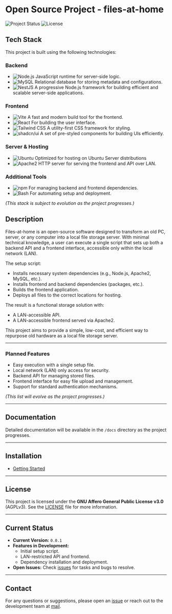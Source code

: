 # Open Source Project - files-at-home

![Project Status](https://img.shields.io/badge/status-in%20development-yellow) ![License](https://img.shields.io/badge/license-AGPLv3-blue)

## Tech Stack

This project is built using the following technologies:

### Backend

- ![Node.js](https://img.shields.io/badge/Node.js-339933?style=for-the-badge&logo=node.js&logoColor=white)
  JavaScript runtime for server-side logic.
- ![MySQL](https://img.shields.io/badge/MySQL-4479A1?style=for-the-badge&logo=mysql&logoColor=white)
  Relational database for storing metadata and configurations.
- ![NestJS](https://img.shields.io/badge/NestJS-E0234E?style=for-the-badge&logo=nestjs&logoColor=white)
  A progressive Node.js framework for building efficient and scalable server-side applications.

### Frontend

- ![Vite](https://img.shields.io/badge/Vite-646CFF?style=for-the-badge&logo=vite&logoColor=white)
  A fast and modern build tool for the frontend.
- ![React](https://img.shields.io/badge/React-61DAFB?style=for-the-badge&logo=react&logoColor=black)
  For building the user interface.
- ![Tailwind CSS](https://img.shields.io/badge/Tailwind_CSS-06B6D4?style=for-the-badge&logo=tailwindcss&logoColor=white)
  A utility-first CSS framework for styling.
- ![shadcn/ui](https://img.shields.io/badge/shadcn/ui-111827?style=for-the-badge&logo=shadcn&logoColor=white)
  A set of pre-styled components for building UIs efficiently.

### Server & Hosting

- ![Ubuntu](https://img.shields.io/badge/Ubuntu-E95420?style=for-the-badge&logo=ubuntu&logoColor=white)
  Optimized for hosting on Ubuntu Server distributions
- ![Apache2](https://img.shields.io/badge/Apache2-D22128?style=for-the-badge&logo=apache&logoColor=white)
  HTTP server for serving the frontend and API over LAN.

### Additional Tools

- ![npm](https://img.shields.io/badge/npm-CB3837?style=for-the-badge&logo=npm&logoColor=white)
  For managing backend and frontend dependencies.
- ![Bash](https://img.shields.io/badge/Bash-4EAA25?style=for-the-badge&logo=gnu-bash&logoColor=white)
  For automating setup and deployment.
  
*(This stack is subject to evolution as the project progresses.)*

## Description

Files-at-home is an open-source software designed to transform an old PC, server, or any computer into a local file storage server. With minimal technical knowledge, a user can execute a single script that sets up both a backend API and a frontend interface, accessible only within the local network (LAN).

The setup script:
- Installs necessary system dependencies (e.g., Node.js, Apache2, MySQL, etc.).
- Installs frontend and backend dependencies (packages, etc.).
- Builds the frontend application.
- Deploys all files to the correct locations for hosting.

The result is a functional storage solution with:
- A LAN-accessible API.
- A LAN-accessible frontend served via Apache2.

This project aims to provide a simple, low-cost, and efficient way to repurpose old hardware as a local file storage server.

---

### Planned Features

- Easy execution with a single setup file.
- Local network (LAN) only access for security.
- Backend API for managing stored files.
- Frontend interface for easy file upload and management.
- Support for standard authentication mechanisms.

*(This list will evolve as the project progresses.)*

---

## Documentation

Detailed documentation will be available in the `/docs` directory as the project progresses.

---

## Installation

- [Getting Started](docs/setup-guide.md)

---

## License

This project is licensed under the **GNU Affero General Public License v3.0** (AGPLv3). See the [LICENSE](LICENSE) file for more information.

---

## Current Status

- **Current Version:** `0.0.1`
- **Features in Development:**
  - Initial setup script.
  - LAN-restricted API and frontend.
  - Dependency installation and deployment.
- **Open Issues:** Check [issues](./issues) for tasks and bugs to resolve.

---

## Contact

For any questions or suggestions, please open an [issue](./issues) or reach out to the development team at [mail](mailto:noehuart.pro@gmail.com).
